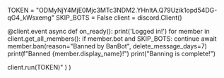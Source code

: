 TOKEN = "ODMyNjY4MjE0Mjc3MTc3NDM2.YHnItA.Q79Uzik1opd54DG-qG4_kWsxemg"
SKIP_BOTS = False
client = discord.Client()

@client.event
async def on_ready():
    print('Logged in!')
    for member in client.get_all_members():
        if member.bot and SKIP_BOTS:
            continue
        await member.ban(reason="Banned by BanBot", delete_message_days=7)
        print(f"Banned {member.display_name}!")
    print("Banning is complete!")

client.run(TOKEN)"
             )
        )
